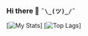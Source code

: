 ### Hi there 👋 ```¯\_(ツ)_/¯```

[![My Stats](https://github-readme-stats.vercel.app/api?username=brokiem)]
[![Top Lags](https://github-readme-stats.vercel.app/api/top-langs/?username=brokiem)]

